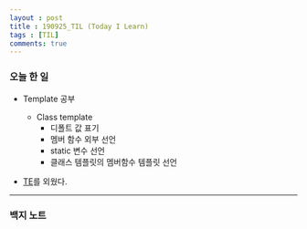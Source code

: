 ```yaml
---
layout : post
title : 190925_TIL (Today I Learn)
tags : [TIL]
comments: true
---
```

### 오늘 한 일
- Template 공부
  - Class template
    - 디폴트 값 표기
    - 멤버 함수 외부 선언
    - static 변수 선언
    - 클래스 템플릿의 멤버함수 템플릿 선언

- [TE](https://armkernel.github.io/TE_190925/)를 외웠다.

---
### 백지 노트

